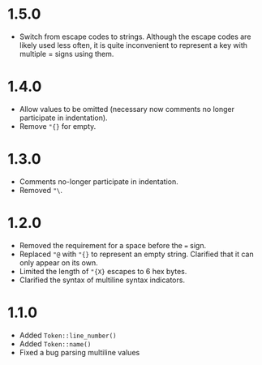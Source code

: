 1.5.0
=====

* Switch from escape codes to strings. Although the escape codes are likely used less often, it is quite inconvenient to represent a key with multiple = signs using them.

1.4.0
=====

* Allow values to be omitted (necessary now comments no longer participate in indentation).
* Remove `"{}` for empty.

1.3.0
=====

* Comments no-longer participate in indentation.
* Removed `"\`.

1.2.0
=====

* Removed the requirement for a space before the `=` sign.
* Replaced `"@` with `"{}` to represent an empty string. Clarified that it can only appear on its own.
* Limited the length of `"{X}` escapes to 6 hex bytes.
* Clarified the syntax of multiline syntax indicators.

1.1.0
=====

* Added `Token::line_number()`
* Added `Token::name()`
* Fixed a bug parsing multiline values
